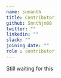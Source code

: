 ```yaml
---
name: sumanth
title: Contributor
github: Smnthjm08
twitter: ""
linkedin: ""
slack: ""
joining_date: ""
role : contributor
---
```


Still waiting for this
